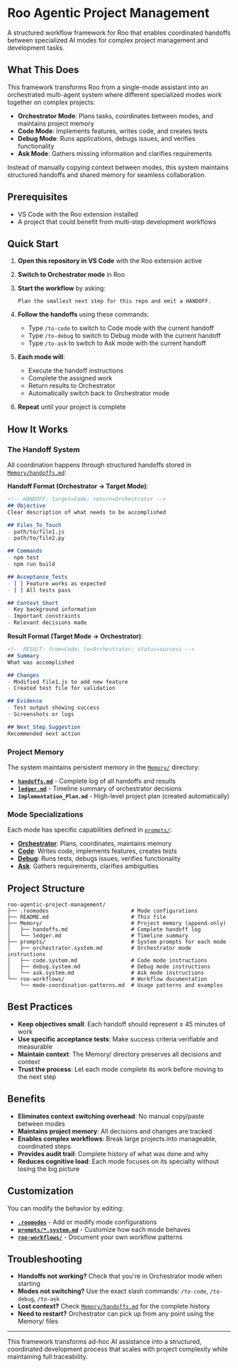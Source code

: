 # Roo Agentic Project Management

A structured workflow framework for Roo that enables coordinated handoffs between specialized AI modes for complex project management and development tasks.

## What This Does

This framework transforms Roo from a single-mode assistant into an orchestrated multi-agent system where different specialized modes work together on complex projects:

- **Orchestrator Mode**: Plans tasks, coordinates between modes, and maintains project memory
- **Code Mode**: Implements features, writes code, and creates tests
- **Debug Mode**: Runs applications, debugs issues, and verifies functionality  
- **Ask Mode**: Gathers missing information and clarifies requirements

Instead of manually copying context between modes, this system maintains structured handoffs and shared memory for seamless collaboration.

## Prerequisites

- VS Code with the Roo extension installed
- A project that could benefit from multi-step development workflows

## Quick Start

1. **Open this repository in VS Code** with the Roo extension active

2. **Switch to Orchestrator mode** in Roo

3. **Start the workflow** by asking:
   ```
   Plan the smallest next step for this repo and emit a HANDOFF.
   ```

4. **Follow the handoffs** using these commands:
   - Type `/to-code` to switch to Code mode with the current handoff
   - Type `/to-debug` to switch to Debug mode with the current handoff  
   - Type `/to-ask` to switch to Ask mode with the current handoff

5. **Each mode will**:
   - Execute the handoff instructions
   - Complete the assigned work
   - Return results to Orchestrator
   - Automatically switch back to Orchestrator mode

6. **Repeat** until your project is complete

## How It Works

### The Handoff System

All coordination happens through structured handoffs stored in [`Memory/handoffs.md`](Memory/handoffs.md:1):

**Handoff Format (Orchestrator → Target Mode)**:
```markdown
<!-- HANDOFF: target=Code; return=Orchestrator -->
## Objective
Clear description of what needs to be accomplished

## Files_To_Touch  
- path/to/file1.js
- path/to/file2.py

## Commands
- npm test
- npm run build

## Acceptance_Tests
- [ ] Feature works as expected
- [ ] All tests pass

## Context_Short
- Key background information
- Important constraints
- Relevant decisions made
```

**Result Format (Target Mode → Orchestrator)**:
```markdown
<!-- RESULT: from=Code; to=Orchestrator; status=success -->
## Summary
What was accomplished

## Changes
- Modified file1.js to add new feature
- Created test file for validation

## Evidence  
- Test output showing success
- Screenshots or logs

## Next_Step_Suggestion
Recommended next action
```

### Project Memory

The system maintains persistent memory in the [`Memory/`](Memory/) directory:

- **[`handoffs.md`](Memory/handoffs.md)** - Complete log of all handoffs and results
- **[`ledger.md`](Memory/ledger.md)** - Timeline summary of orchestrator decisions
- **`Implementation_Plan.md`** - High-level project plan (created automatically)

### Mode Specializations

Each mode has specific capabilities defined in [`prompts/`](prompts/):

- **[Orchestrator](prompts/orchestrator.system.md)**: Plans, coordinates, maintains memory
- **[Code](prompts/code.system.md)**: Writes code, implements features, creates tests  
- **[Debug](prompts/debug.system.md)**: Runs tests, debugs issues, verifies functionality
- **[Ask](prompts/ask.system.md)**: Gathers requirements, clarifies ambiguities

## Project Structure

```
roo-agentic-project-management/
├── .roomodes                          # Mode configurations
├── README.md                          # This file
├── Memory/                            # Project memory (append-only)
│   ├── handoffs.md                    # Complete handoff log
│   └── ledger.md                      # Timeline summary
├── prompts/                           # System prompts for each mode
│   ├── orchestrator.system.md         # Orchestrator mode instructions
│   ├── code.system.md                 # Code mode instructions  
│   ├── debug.system.md                # Debug mode instructions
│   └── ask.system.md                  # Ask mode instructions
└── roo-workflows/                     # Workflow documentation
    └── mode-coordination-patterns.md  # Usage patterns and examples
```

## Best Practices

- **Keep objectives small**: Each handoff should represent ≤ 45 minutes of work
- **Use specific acceptance tests**: Make success criteria verifiable and measurable
- **Maintain context**: The Memory/ directory preserves all decisions and context
- **Trust the process**: Let each mode complete its work before moving to the next step

## Benefits

- **Eliminates context switching overhead**: No manual copy/paste between modes
- **Maintains project memory**: All decisions and changes are tracked
- **Enables complex workflows**: Break large projects into manageable, coordinated steps
- **Provides audit trail**: Complete history of what was done and why
- **Reduces cognitive load**: Each mode focuses on its specialty without losing the big picture

## Customization

You can modify the behavior by editing:
- **[`.roomodes`](.roomodes)** - Add or modify mode configurations
- **[`prompts/*.system.md`](prompts/)** - Customize how each mode behaves
- **[`roo-workflows/`](roo-workflows/)** - Document your own workflow patterns

## Troubleshooting

- **Handoffs not working?** Check that you're in Orchestrator mode when starting
- **Modes not switching?** Use the exact slash commands: `/to-code`, `/to-debug`, `/to-ask`
- **Lost context?** Check [`Memory/handoffs.md`](Memory/handoffs.md) for the complete history
- **Need to restart?** Orchestrator can pick up from any point using the Memory/ files

---

This framework transforms ad-hoc AI assistance into a structured, coordinated development process that scales with project complexity while maintaining full traceability.
